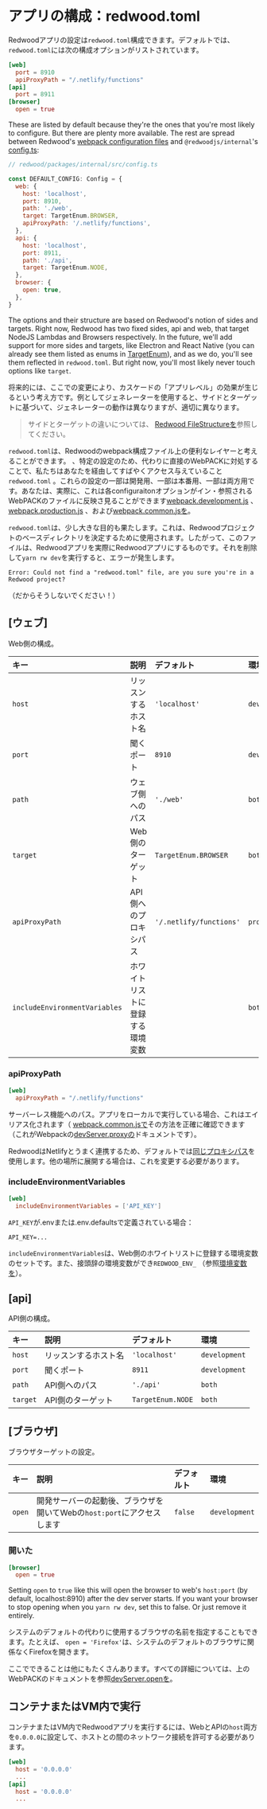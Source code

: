 # アプリの構成：redwood.toml

Redwoodアプリの設定は`redwood.toml`構成できます。デフォルトでは、 `redwood.toml`には次の構成オプションがリストされています。

<!-- TODO -->

<!-- toml syntax coloring not working here -->

```toml
[web]
  port = 8910
  apiProxyPath = "/.netlify/functions"
[api]
  port = 8911
[browser]
  open = true
```

These are listed by default because they're the ones that you're most likely to configure. But there are plenty more available. The rest are spread between Redwood's [webpack configuration files](https://github.com/redwoodjs/redwood/tree/main/packages/core/config) and `@redwoodjs/internal`'s [config.ts](https://github.com/redwoodjs/redwood/blob/main/packages/internal/src/config.ts#L42-L60):

```javascript
// redwood/packages/internal/src/config.ts

const DEFAULT_CONFIG: Config = {
  web: {
    host: 'localhost',
    port: 8910,
    path: './web',
    target: TargetEnum.BROWSER,
    apiProxyPath: '/.netlify/functions',
  },
  api: {
    host: 'localhost',
    port: 8911,
    path: './api',
    target: TargetEnum.NODE,
  },
  browser: {
    open: true,
  },
}
```

The options and their structure are based on Redwood's notion of sides and targets. Right now, Redwood has two fixed sides, api and web, that target NodeJS Lambdas and Browsers respectively. In the future, we'll add support for more sides and targets, like Electron and React Native (you can already see them listed as enums in [TargetEnum](https://github.com/redwoodjs/redwood/blob/d51ade08118c17459cebcdb496197ea52485364a/packages/internal/src/config.ts#L11-L12)), and as we do, you'll see them reflected in `redwood.toml`. But right now, you'll most likely never touch options like `target`.

将来的には、ここでの変更により、カスケードの「アプリレベル」の効果が生じるという考え方です。例としてジェネレーターを使用すると、サイドとターゲットに基づいて、ジェネレーターの動作は異なりますが、適切に異なります。

> サイドとターゲットの違いについては、 [Redwood FileStructureを](https://redwoodjs.com/tutorial/redwood-file-structure)参照してください。

`redwood.toml`は、Redwoodのwebpack構成ファイル上の便利なレイヤーと考えることができます。 、特定の設定のため、代わりに直接のWebPACKに対処することで、私たちはあなたを経由してすばやくアクセス与えていること`redwood.toml` 。これらの設定の一部は開発用、一部は本番用、一部は両方用です。あなたは、実際に、これは各configuraitonオプションがイン・参照されるWebPACKのファイルに反映さ見ることができます[webpack.development.js](https://github.com/redwoodjs/redwood/blob/main/packages/core/config/webpack.development.js) 、 [webpack.production.js](https://github.com/redwoodjs/redwood/blob/main/packages/core/config/webpack.production.js) 、および[webpack.common.jsを](https://github.com/redwoodjs/redwood/blob/main/packages/core/config/webpack.common.js)。

<!-- https://github.com/redwoodjs/redwood/pull/152#issuecomment-593835518 -->

`redwood.toml`は、少し大きな目的も果たします。これは、Redwoodプロジェクトのベースディレクトリを決定するために使用されます。したがって、このファイルは、Redwoodアプリを実際にRedwoodアプリにするものです。それを削除して`yarn rw dev`を実行すると、エラーが発生します。

```terminal
Error: Could not find a "redwood.toml" file, are you sure you're in a Redwood project?
```

（だからそうしないでください！）

## [ウェブ]

Web側の構成。

キー | 説明 | デフォルト | 環境
:-- | :-- | :-- | :--
`host` | リッスンするホスト名 | `'localhost'` | `development`
`port` | 聞くポート | `8910` | `development`
`path` | ウェブ側へのパス | `'./web'` | `both`
`target` | Web側のターゲット | `TargetEnum.BROWSER` | `both`
`apiProxyPath` | API側へのプロキシパス | `'/.netlify/functions'` | `production`
`includeEnvironmentVariables` | ホワイトリストに登録する環境変数 |  | `both`

### apiProxyPath

```toml
[web]
  apiProxyPath = "/.netlify/functions"
```

サーバーレス機能へのパス。アプリをローカルで実行している場合、これはエイリアス化されます（ [webpack.common.jsで](https://github.com/redwoodjs/redwood/blob/49c3afecc210709641dd340b974c86251ed207dc/packages/core/config/webpack.development.js#L21-L28)その方法を正確に確認できます（これがWebpackの[devServer.proxyの](https://webpack.js.org/configuration/dev-server/#devserverproxy)ドキュメントです）。

RedwoodはNetlifyとうまく連携するため、デフォルトでは[同じプロキシパス](https://docs.netlify.com/functions/build-with-javascript)を使用します。他の場所に展開する場合は、これを変更する必要があります。

### includeEnvironmentVariables

<!-- https://github.com/redwoodjs/redwood/issues/427 -->

<!-- https://github.com/redwoodjs/redwood/blob/d51ade08118c17459cebcdb496197ea52485364a/packages/core/config/webpack.common.js#L17-L31 -->

```toml
[web]
  includeEnvironmentVariables = ['API_KEY']
```

`API_KEY`が.envまたは.env.defaultsで定義されている場合：

```plaintext
API_KEY=...
```

`includeEnvironmentVariables`は、Web側のホワイトリストに登録する環境変数のセットです。また、接頭辞の環境変数ができ`REDWOOD_ENV_` （参照[環境変数を](https://redwoodjs.com/docs/environment-variables#web)）。

## [api]

API側の構成。

キー | 説明 | デフォルト | 環境
:-- | :-- | :-- | :--
`host` | リッスンするホスト名 | `'localhost'` | `development`
`port` | 聞くポート | `8911` | `development`
`path` | API側へのパス | `'./api'` | `both`
`target` | API側のターゲット | `TargetEnum.NODE` | `both`

## [ブラウザ]

ブラウザターゲットの設定。

キー | 説明 | デフォルト | 環境
:-- | :-- | :-- | :--
`open` | 開発サーバーの起動後、ブラウザを開いてWebの`host:port`にアクセスします | `false` | `development`

### 開いた

```toml
[browser]
  open = true
```

Setting `open` to `true` like this will open the browser to web's `host:port` (by default, localhost:8910) after the dev server starts. If you want your browser to stop opening when you `yarn rw dev`, set this to false. Or just remove it entirely.

システムのデフォルトの代わりに使用するブラウザの名前を指定することもできます。たとえば、 `open = 'Firefox'`は、システムのデフォルトのブラウザに関係なくFirefoxを開きます。

ここでできることは他にもたくさんあります。すべての詳細については、上のWebPACKのドキュメントを参照[devServer.openを](https://webpack.js.org/configuration/dev-server/#devserveropen)。

## コンテナまたはVM内で実行

コンテナまたはVM内でRedwoodアプリを実行するには、WebとAPIの`host`両方を`0.0.0.0`に設定して、ホストとの間のネットワーク接続を許可する必要があります。

```toml
[web]
  host = '0.0.0.0'
  ...
[api]
  host = '0.0.0.0'
  ...
```
